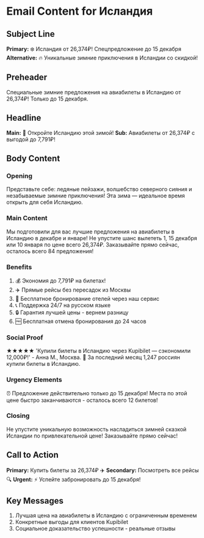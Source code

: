 # Email Content for Исландия

## Subject Line
**Primary:** ❄️ Исландия от 26,374₽! Спецпредложение до 15 декабря
**Alternative:** 🔥 Уникальные зимние приключения в Исландии со скидкой!

## Preheader
Специальные зимние предложения на авиабилеты в Исландию от 26,374₽! Только до 15 декабря.

## Headline
**Main:** 🌌 Откройте Исландию этой зимой!
**Sub:** Авиабилеты от 26,374₽ с выгодой до 7,791₽!

## Body Content

### Opening
Представьте себе: ледяные пейзажи, волшебство северного сияния и незабываемые зимние приключения! Эта зима — идеальное время открыть для себя Исландию.

### Main Content
Мы подготовили для вас лучшие предложения на авиабилеты в Исландию в декабре и январе! Не упустите шанс вылететь 1, 15 декабря или 10 января по цене всего 26,374₽. Заказывайте прямо сейчас, осталось всего 84 предложения!

### Benefits
1. 💰 Экономия до 7,791₽ на билетах!
2. ✈️ Прямые рейсы без пересадок из Москвы
3. 🏨 Бесплатное бронирование отелей через наш сервис
4. 📞 Поддержка 24/7 на русском языке
5. 🔒 Гарантия лучшей цены - вернем разницу
6. 🆓 Бесплатная отмена бронирования до 24 часов

### Social Proof
★★★★★ 'Купили билеты в Исландию через Kupibilet — сэкономили 12,000₽!' - Анна М., Москва. 🎯 За последний месяц 1,247 россиян купили билеты в Исландию.

### Urgency Elements
⏰ Предложение действительно только до 15 декабря! Места по этой цене быстро заканчиваются - осталось всего 12 билетов!

### Closing
Не упустите уникальную возможность насладиться зимней сказкой Исландии по привлекательной цене! Заказывайте прямо сейчас!

## Call to Action
**Primary:** Купить билеты за 26,374₽ ✈️
**Secondary:** Посмотреть все рейсы 🔍
**Urgent:** ⚡ Успейте забронировать до 15 декабря!

## Key Messages
1. Лучшая цена на авиабилеты в Исландию с ограниченным временем
2. Конкретные выгоды для клиентов Kupibilet
3. Социальное доказательство успешности - реальные отзывы
